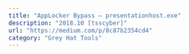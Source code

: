 ```yaml
---
title: "AppLocker Bypass — presentationhost.exe"
description: "2018.10 [tsscyber]"
url: "https://medium.com/p/8c87b2354cd4"
category: "Grey Hat Tools"
---
```

